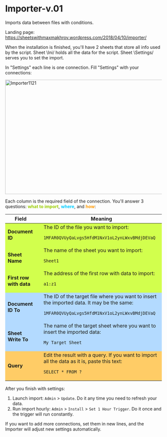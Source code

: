 # Importer-v.01
Imports data between files with conditions.

Landing page:
https://sheetswithmaxmakhrov.wordpress.com/2018/04/10/importer/


When the installation is finished, you'll have 2 sheets that store all info used by the script. Sheet \Ini/ holds all the data for the script. Sheet \Settings/ serves you to set the import.

In "Settings" each line is one connection. Fill "Settings" with your connections:

<img class="alignnone size-full wp-image-1261" src="https://sheetswithmaxmakhrov.files.wordpress.com/2018/04/importer11211.png" alt="Importer1121" width="679" height="367" />

Each column is the required field of the connection. You'll answer 3 questions: <strong><span style="color: #99cc00;">what to import</span></strong>, <span style="color: #00ccff;"><strong>where</strong></span>, and <strong><span style="color: #ff9900;">how</span></strong>:
<table>
<thead>
<tr>
<th>Field</th>
<th><span style="color: #ffffff;">      </span></th>
<th>Meaning</th>
</tr>
</thead>
<tbody>
<tr bgcolor="#d2ff4d">
<td><strong>Document ID</strong></td>
<td></td>
<td>The ID of the file you want to import:

<code>1MFAR0QVUyQaLvgs5HfdM1NxV1oL2ynLWxvBMdjDEVaQ</code></td>
</tr>
<tr bgcolor="#d2ff4d">
<td><strong>Sheet Name</strong></td>
<td></td>
<td>The name of the sheet you want to import:

<code>Sheet1</code></td>
</tr>
<tr bgcolor="#d2ff4d">
<td><strong>First row with data</strong></td>
<td></td>
<td>The address of the first row with data to import:

<code>a1:z1</code></td>
</tr>
<tr bgcolor="#b3daff">
<td><strong>Document ID To</strong></td>
<td></td>
<td>The ID of the target file where you want to insert the imported data. It may be the same:

<code>1MFAR0QVUyQaLvgs5HfdM1NxV1oL2ynLWxvBMdjDEVaQ</code></td>
</tr>
<tr bgcolor="#b3daff">
<td><strong>Sheet Write To</strong></td>
<td></td>
<td>The name of the target sheet where you want to insert the imported data:

<code>My Target Sheet</code></td>
</tr>
<tr bgcolor="#ffcc66">
<td><strong>Query</strong></td>
<td></td>
<td>Edit the result with a query. If you want to import all the data as it is, paste this text:

<code>SELECT * FROM ?</code></td>
</tr>
</tbody>
</table>

After you finish with settings:
<ol>
	<li>Launch import: <code>Admin</code> > <code>Update</code>. Do it any time you need to refresh your data.</li>
	<li>Run import hourly: <code>Admin</code> > <code>Install</code> > <code>Set 1 Hour Trigger</code>. Do it once and the trigger will run constantly.</li>
</ol>

If you want to add more connections, set them in new lines, and the Importer will adjust new settings automatically.
